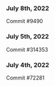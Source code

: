 ### July 8th, 2022

Commit #9490

### July 5th, 2022

Commit #314353


### July 4th, 2022

Commit #72281
